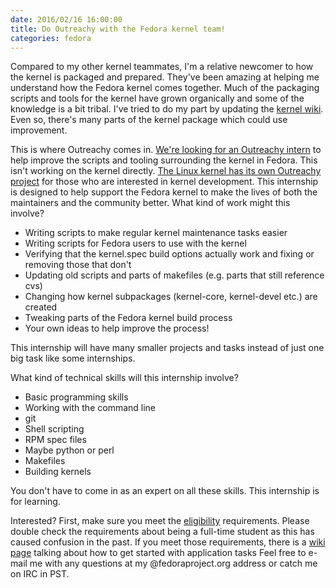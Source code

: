 ```yaml
---
date: 2016/02/16 16:00:00
title: Do Outreachy with the Fedora kernel team!
categories: fedora
---
```

Compared to my other kernel teammates, I'm a relative newcomer to how the
kernel is
packaged and prepared. They've been amazing at helping me understand how the
Fedora kernel comes together. Much of the packaging scripts and tools for the
kernel have grown organically and some of the knowledge is a bit tribal. I've
tried to do my part by updating the
[kernel wiki](https://fedoraproject.org/wiki/Kernel). Even so, there's many
parts of the kernel package which could use improvement.

This is where Outreachy comes in.
[We're looking for an Outreachy intern](https://fedoraproject.org/wiki/Outreachy/2016)
to help improve the scripts and tooling surrounding the kernel in Fedora. This
isn't working on the kernel directly. [The Linux kernel has its own Outreachy
project](http://kernelnewbies.org/OutreachyIntro) for those who are interested
in kernel development. This internship is designed to help support the Fedora
kernel to make the lives of both the maintainers  and the
community better. What kind of work might this involve?

- Writing scripts to make regular kernel maintenance tasks easier
- Writing scripts for Fedora users to use with the kernel
- Verifying that the kernel.spec build options actually work and fixing or
removing those that don't
- Updating old scripts and parts of makefiles (e.g. parts that still reference
cvs)
- Changing how kernel subpackages (kernel-core, kernel-devel etc.) are created
- Tweaking parts of the Fedora kernel build process
- Your own ideas to help improve the process!

This internship will have many smaller projects and tasks instead of just one
big task like some internships.

What kind of technical skills will this internship involve?

- Basic programming skills
- Working with the command line
- git
- Shell scripting
- RPM spec files
- Maybe python or perl
- Makefiles
- Building kernels

You don't have to come in as an expert on all these skills. This internship is
for learning.

Interested? First, make sure you meet the [eligibility](https://wiki.gnome.org/Outreachy#Eligibility)
requirements. Please double check the requirements about being a full-time
student as this has caused confusion in the past. If you meet those
requirements, there is a [wiki page](https://fedoraproject.org/wiki/Outreachy/Kernel_application_2016)
talking about how to get started with application tasks Feel free to e-mail me
with any questions at my @fedoraproject.org address or catch me on IRC in PST.
